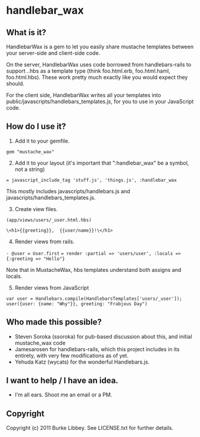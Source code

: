 # handlebar_wax

## What is it?

HandlebarWax is a gem to let you easily share mustache templates between your server-side and client-side code. 

On the server, HandlebarWax uses code borrowed from handlebars-rails to support *.*.hbs as a template type (think foo.html.erb, foo.html.haml, foo.html.hbs). These work pretty much exactly like you would expect they should.

For the client side, HandlebarWax writes all your templates into public/javascripts/handlebars_templates.js, for you to use in your JavaScript code.

## How do I use it?

1. Add it to your gemfile.

`gem "mustache_wax"`

2. Add it to your layout (it's important that ":handlebar_wax" be a symbol, not a string)

`= javascript_include_tag 'stuff.js', 'things.js', :handlebar_wax`

This mostly includes javascripts/handlebars.js and javascripts/handlebars_templates.js.

3. Create view files.

`(app/views/users/_user.html.hbs)`

`\<h1>{{greeting}},  {{user/name}}!\</h1>`

4. Render views from rails.

`- @user = User.first`
`= render :partial => 'users/user', :locals => {:greeting => "Hello"}`

Note that in MustacheWax, hbs templates understand both assigns and locals.
    
5. Render views from JavaScript

`var user = Handlebars.compile(HandlebarsTemplates['users/_user']);`
`user({user: {name: "Why"}}, greeting: "Frabjous Day")`

## Who made this possible?

* Steven Soroka (ssoroka) for pub-based discussion about this, and initial mustache_wax code
* Jamesarosen for handlebars-rails, which this project includes in its entirety, with very few modifications as of yet.
* Yehuda Katz (wycats) for the wonderful Handlebars.js.

## I want to help / I have an idea.

* I'm all ears. Shoot me an email or a PM.

## Copyright

Copyright (c) 2011 Burke Libbey. See LICENSE.txt for further details.

